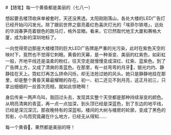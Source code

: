#【随笔】每一个黄昏都是美丽的（七八一）

想起要去楼顶收床单被套时，天还没黑透。太阳刚刚落山，各处大楼的LED广告灯已经开始闪闪发光。除了跟前世界之窗亮着红色喜庆灯光的「埃菲尔铁塔」，远处的华润春笋亮着银色的跑马灯，格外显眼。看来，它已然取代地王大厦和赛格大厦，成为新的深圳地标了。

一向觉得旁边那座大楼楼顶的巨大LED广告牌是严重的光污染，此时在紫色天空的映衬下，竟然也不觉得它刺眼。黄昏的天幕，是一种渐变、美丽的红紫色，如彩虹一般，齐地平线还是温柔的粉红，往天空走就慢慢变成深红、红紫、蓝紫色。到了广告牌上方，又成了清爽的青蓝色。在那里，有一丝弯弯的月牙🌙，银光灼灼、静静挂在天上。霓虹灯再怎么拼命闪烁，却无法抢过她的风头。她只是静静地挂在那里，却是整个黄昏天幕最耀眼的存在。初一、初二还见不到月亮，这正月初三，只拿出细细的一丝首次亮相，就如此惊艳啊！

身后传来一两声鸟叫，我回过头去，发现其实整个天空都是那种持续渐变的颜色。从明亮清爽的青蓝，再一点一点加深，到头顶已经是深蓝色，到了东边的地平线，已经是深沉深沉，那夜晚特有的深蓝啦。楼间的大树与楼房的轮廓，变成了黑色的剪影，小鸟而究竟藏在什么地方，已经无从得知……

每一个黄昏🌆，果然都是美丽的呀！